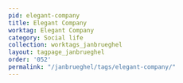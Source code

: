 ```yaml
---
pid: elegant-company
title: Elegant Company
worktag: Elegant Company
category: Social life
collection: worktags_janbrueghel
layout: tagpage_janbrueghel
order: '052'
permalink: "/janbrueghel/tags/elegant-company/"
---
```


